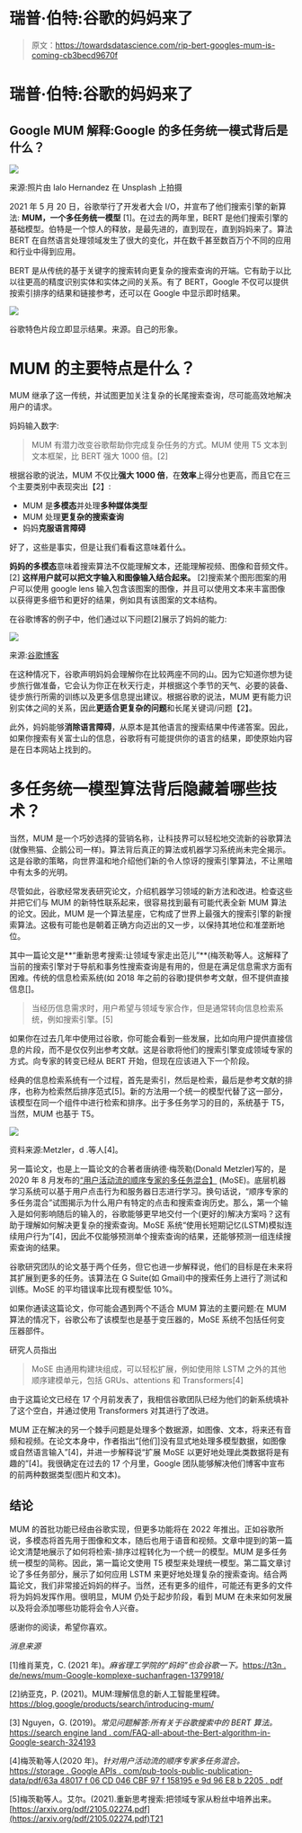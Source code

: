 # 瑞普·伯特:谷歌的妈妈来了

> 原文：<https://towardsdatascience.com/rip-bert-googles-mum-is-coming-cb3becd9670f>

# 瑞普·伯特:谷歌的妈妈来了

## Google MUM 解释:Google 的多任务统一模式背后是什么？

![](img/686be361409382165a074fa2075da201.png)

来源:照片由 Ialo Hernandez 在 Unsplash 上拍摄

2021 年 5 月 20 日，谷歌举行了开发者大会 I/O，并宣布了他们搜索引擎的新算法: **MUM，一个多任务统一模型** [1]。在过去的两年里，BERT 是他们搜索引擎的基础模型。伯特是一个惊人的释放，是最先进的，直到现在，直到妈妈来了。算法 BERT 在自然语言处理领域发生了很大的变化，并在数千甚至数百万个不同的应用和行业中得到应用。

BERT 是从传统的基于关键字的搜索转向更复杂的搜索查询的开端。它有助于以比以往更高的精度识别实体和实体之间的关系。有了 BERT，Google 不仅可以提供按索引排序的结果和链接参考，还可以在 Google 中显示即时结果。

![](img/9f2e403f9ba72bd281ed1ebb90130ddf.png)

谷歌特色片段立即显示结果。来源。自己的形象。

# MUM 的主要特点是什么？

MUM 继承了这一传统，并试图更加关注复杂的长尾搜索查询，尽可能高效地解决用户的请求。

妈妈输入数字:

> MUM 有潜力改变谷歌帮助你完成复杂任务的方式。MUM 使用 T5 文本到文本框架，比 BERT 强大 1000 倍。[2]

根据谷歌的说法，MUM 不仅比**强大 1000 倍**，在**效率**上得分也更高，而且它在三个主要类别中表现突出【2】:

*   MUM 是**多模态**并处理**多种媒体类型**
*   MUM 处理**更复杂的搜索查询**
*   妈妈**克服语言障碍**

好了，这些是事实，但是让我们看看这意味着什么。

**妈妈的多模态**意味着搜索算法不仅能理解文本，还能理解视频、图像和音频文件。[2] **这样用户就可以把文字输入和图像输入结合起来。** [2]搜索某个图形图案的用户可以使用 google lens 输入包含该图案的图像，并且可以使用文本来丰富图像以获得更多细节和更好的结果，例如具有该图案的文本结构。

在谷歌博客的例子中，他们通过以下问题[2]展示了妈妈的能力:

![](img/d26def59b83623a71477edd4d97066b1.png)

来源:[谷歌博客](https://blog.google/products/search/introducing-mum/)

在这种情况下，谷歌声明妈妈会理解你在比较两座不同的山。因为它知道你想为徒步旅行做准备，它会认为你正在秋天行走，并根据这个季节的天气、必要的装备、徒步旅行所需的训练以及更多信息提出建议。根据谷歌的说法，MUM 更有能力识别实体之间的关系，因此**更适合更复杂的问题**和长尾关键词/问题【2】。

此外，妈妈能够**消除语言障碍**，从原本是其他语言的搜索结果中传递答案。因此，如果你搜索有关富士山的信息，谷歌将有可能提供你的语言的结果，即使原始内容是在日本网站上找到的。

# 多任务统一模型算法背后隐藏着哪些技术？

当然，MUM 是一个巧妙选择的营销名称，让科技界可以轻松地交流新的谷歌算法(就像熊猫、企鹅公司一样)。算法背后真正的算法或机器学习系统尚未完全揭示。这是谷歌的策略，向世界温和地介绍他们新的令人惊讶的搜索引擎算法，不让黑暗中有太多的光明。

尽管如此，谷歌经常发表研究论文，介绍机器学习领域的新方法和改进。检查这些并把它们与 MUM 的新特性联系起来，很容易找到最有可能代表全新 MUM 算法的论文。因此，MUM 是一个算法星座，它构成了世界上最强大的搜索引擎的新搜索算法。这极有可能也是朝着正确方向迈出的又一步，以保持其地位和准垄断地位。

其中一篇论文是**“重新思考搜索:让领域专家走出范儿”**(梅茨勒等人。这解释了当前的搜索引擎对于导航和事务性搜索查询是有用的，但是在满足信息需求方面有困难。传统的信息检索系统(如 2018 年之前的谷歌)提供参考文献，但不提供直接信息[]。

> 当经历信息需求时，用户希望与领域专家合作，但是通常转向信息检索系统，例如搜索引擎。[5]

如果你在过去几年中使用过谷歌，你可能会看到一些发展，比如向用户提供直接信息的片段，而不是仅仅列出参考文献。这是谷歌将他们的搜索引擎变成领域专家的方式。向专家的转变已经从 BERT 开始，但现在应该进入下一个阶段。

经典的信息检索系统有一个过程，首先是索引，然后是检索，最后是参考文献的排序，也称为检索然后排序范式[5]。新的方法用一个统一的模型代替了这一部分，该模型在同一个组件中进行检索和排序。出于多任务学习的目的，系统基于 T5，当然，MUM 也基于 T5。

![](img/f89425dab0c68d3cc816fa33d5369918.png)

资料来源:Metzler，d .等人[4]。

另一篇论文，也是上一篇论文的合著者唐纳德·梅茨勒(Donald Metzler)写的，是 2020 年 8 月发布的[“用户活动流的顺序专家的多任务混合】](https://storage.googleapis.com/pub-tools-public-publication-data/pdf/63a48017f06cd046cbf97f158195e9d96e8b2205.pdf) (MoSE)。底层机器学习系统可以基于用户点击行为和服务器日志进行学习。换句话说，“顺序专家的多任务混合”试图揭示为什么用户有特定的点击和搜索查询历史。那么，第一个输入是如何影响随后的输入的，谷歌能够更早地交付一个(更好的)解决方案吗？这有助于理解如何解决更复杂的搜索查询。MoSE 系统“使用长短期记忆(LSTM)模拟连续用户行为”[4]，因此不仅能够预测单个搜索查询的结果，还能够预测一组连续搜索查询的结果。

谷歌研究团队的论文基于两个任务，但它也进一步解释说，他们的目标是在未来将其扩展到更多的任务。该算法在 G Suite(如 Gmail)中的搜索任务上进行了测试和训练。MoSE 的平均错误率比现有模型低 10%。

如果你通读这篇论文，你可能会遇到两个不适合 MUM 算法的主要问题:在 MUM 算法的情况下，谷歌公布了该模型也是基于变压器的，MoSE 系统不包括任何变压器部件。

研究人员指出

> MoSE 由通用构建块组成，可以轻松扩展，例如使用除 LSTM 之外的其他顺序建模单元，包括 GRUs、attentions 和 Transformers[4]

由于这篇论文已经在 17 个月前发表了，我相信谷歌团队已经为他们的新系统填补了这个空白，并通过使用 Transformers 对其进行了改进。

MUM 正在解决的另一个棘手问题是处理多个数据源，如图像、文本，将来还有音频和视频。在论文本身中，作者指出“[他们]没有显式地处理多模型数据，如图像或自然语言输入”[4]，并进一步解释说“扩展 MoSE 以更好地处理此类数据将是有趣的”[4]。我很确定在过去的 17 个月里，Google 团队能够解决他们博客中宣布的前两种数据类型(图片和文本)。

## 结论

MUM 的首批功能已经由谷歌实现，但更多功能将在 2022 年推出。正如谷歌所说，多模态将首先用于图像和文本，随后也用于语音和视频。文章中提到的第一篇论文清楚地展示了如何将检索-排序过程转化为一个统一的模型。MUM 是多任务统一模型的简称。因此，第一篇论文使用 T5 模型来处理统一模型。第二篇文章讨论了多任务部分，展示了如何应用 LSTM 来更好地处理复杂的搜索查询。结合两篇论文，我们非常接近妈妈的样子。当然，还有更多的组件，可能还有更多的文件将为妈妈发挥作用。很明显，MUM 仍处于起步阶段，看到 MUM 在未来如何发展以及将会添加哪些功能将会令人兴奋。

感谢你的阅读，希望你喜欢。

*消息来源*

[1]维肖莱克，C. (2021 年)。*麻省理工学院的“妈妈”也会谷歌一下。*[https://t3n . de/news/mum-Google-komplexe-suchanfragen-1379918/](https://t3n.de/news/mum-google-komplexe-suchanfragen-1379918/)

[2]纳亚克，P. (2021)。MUM:理解信息的新人工智能里程碑。https://blog.google/products/search/introducing-mum/

[3] Nguyen，G. (2019)。*常见问题解答:所有关于谷歌搜索中的 BERT 算法。*[https://search engine land . com/FAQ-all-about-the-Bert-algorithm-in-Google-search-324193](https://searchengineland.com/faq-all-about-the-bert-algorithm-in-google-search-324193)

[4]梅茨勒等人(2020 年)。*针对用户活动流的顺序专家多任务混合。*[https://storage . Google APIs . com/pub-tools-public-publication-data/pdf/63a 48017 f 06 CD 046 CBF 97 f 158195 e 9d 96 E8 b 2205 . pdf](https://storage.googleapis.com/pub-tools-public-publication-data/pdf/63a48017f06cd046cbf97f158195e9d96e8b2205.pdf)

[5]梅茨勒等人。艾尔。(2021).重新思考搜索:把领域专家从粉丝中培养出来。[https://arxiv.org/pdf/2105.02274.pdf](https://arxiv.org/pdf/2105.02274.pdf)T21